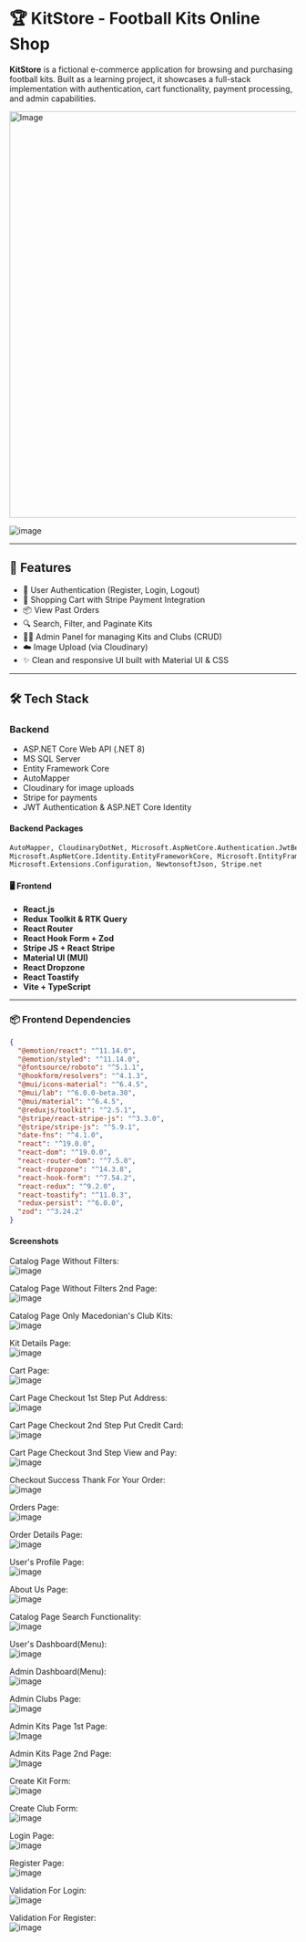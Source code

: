 # 🏆 KitStore - Football Kits Online Shop

**KitStore** is a fictional e-commerce application for browsing and purchasing football kits. Built as a learning project, it showcases a full-stack implementation with authentication, cart functionality, payment processing, and admin capabilities.  

<img width="713" alt="Image" src="https://github.com/user-attachments/assets/44500e7b-f925-465a-9c7d-b18c51c41536" />  

![image](https://github.com/user-attachments/assets/b9162414-66dc-4901-9e70-0b517a017195)

---

## 🚀 Features

- 🔐 User Authentication (Register, Login, Logout)
- 🛒 Shopping Cart with Stripe Payment Integration
- 📦 View Past Orders
- 🔍 Search, Filter, and Paginate Kits
- 🧑‍💼 Admin Panel for managing Kits and Clubs (CRUD)
- ☁️ Image Upload (via Cloudinary)
- ✨ Clean and responsive UI built with Material UI & CSS

---

## 🛠️ Tech Stack

### Backend
- ASP.NET Core Web API (.NET 8)
- MS SQL Server
- Entity Framework Core
- AutoMapper
- Cloudinary for image uploads
- Stripe for payments
- JWT Authentication & ASP.NET Core Identity

#### Backend Packages
```xml
AutoMapper, CloudinaryDotNet, Microsoft.AspNetCore.Authentication.JwtBearer, 
Microsoft.AspNetCore.Identity.EntityFrameworkCore, Microsoft.EntityFrameworkCore (and tools),
Microsoft.Extensions.Configuration, NewtonsoftJson, Stripe.net
``` 

#### 🖥️ Frontend

- **React.js**
- **Redux Toolkit & RTK Query**
- **React Router**
- **React Hook Form + Zod**
- **Stripe JS + React Stripe**
- **Material UI (MUI)**
- **React Dropzone**
- **React Toastify**
- **Vite + TypeScript**

---

### 📦 Frontend Dependencies

```json
{
  "@emotion/react": "^11.14.0",
  "@emotion/styled": "^11.14.0",
  "@fontsource/roboto": "^5.1.1",
  "@hookform/resolvers": "^4.1.3",
  "@mui/icons-material": "^6.4.5",
  "@mui/lab": "^6.0.0-beta.30",
  "@mui/material": "^6.4.5",
  "@reduxjs/toolkit": "^2.5.1",
  "@stripe/react-stripe-js": "^3.3.0",
  "@stripe/stripe-js": "^5.9.1",
  "date-fns": "^4.1.0",
  "react": "^19.0.0",
  "react-dom": "^19.0.0",
  "react-router-dom": "^7.5.0",
  "react-dropzone": "^14.3.8",
  "react-hook-form": "^7.54.2",
  "react-redux": "^9.2.0",
  "react-toastify": "^11.0.3",
  "redux-persist": "^6.0.0",
  "zod": "^3.24.2"
}
```
 #### Screenshots  

 Catalog Page Without Filters:  
![image](https://github.com/user-attachments/assets/9f20e6a9-cb30-4e4e-afa1-310459ebc501)

Catalog Page Without Filters 2nd Page:  
![image](https://github.com/user-attachments/assets/5ffc65fc-a5b9-489d-bc8e-b586149c34f7)

Catalog Page Only Macedonian's Club Kits:  
![image](https://github.com/user-attachments/assets/a79b1d71-ca2b-443b-b216-23e3ef9fdf24)

Kit Details Page:  
![image](https://github.com/user-attachments/assets/c7563033-048c-4a87-9bfc-2f08296d9b6c)

Cart Page:  
![image](https://github.com/user-attachments/assets/a090e16d-bda4-4286-95a6-6fda22e89238)

Cart Page Checkout 1st Step Put Address:  
![image](https://github.com/user-attachments/assets/69f26e05-e998-4cc5-aead-ba2d5840c87d)

Cart Page Checkout 2nd Step Put Credit Card:  
![image](https://github.com/user-attachments/assets/5263d9b8-bb85-456a-84eb-d52dc2fe046e)

Cart Page Checkout 3nd Step View and Pay:  
![image](https://github.com/user-attachments/assets/b8ee1f4c-d6d1-46bc-b99b-59b1655d42a4)

Checkout Success Thank For Your Order:  
![image](https://github.com/user-attachments/assets/41347cd9-8282-4d40-a98c-c805310ce77c)  

Orders Page:  
![image](https://github.com/user-attachments/assets/47520f0c-6237-4be2-a943-73efc50acc5e)

Order Details Page:  
![image](https://github.com/user-attachments/assets/4ca1db66-4bfb-4db0-a315-c8353d47ff34)  

User's Profile Page:  
![image](https://github.com/user-attachments/assets/dbdb37bc-a0ba-41de-9635-2dadcfbb83bc)  

About Us Page:  
![image](https://github.com/user-attachments/assets/a492b04f-eb98-418f-95f9-1dc68f18e608)  

Catalog Page Search Functionality:  
![image](https://github.com/user-attachments/assets/d6531b38-477e-495d-a61d-82353293ca29)  

User's Dashboard(Menu):  
![image](https://github.com/user-attachments/assets/c6b7a7d5-78eb-409e-aa7a-b908957c55af)

Admin Dashboard(Menu):  
![image](https://github.com/user-attachments/assets/7b2bcf8b-596a-448c-9213-4d9faab6a544)

Admin Clubs Page:  
![image](https://github.com/user-attachments/assets/54e3ff89-fa0b-4c7c-9f96-083f4527fd36)  

Admin Kits Page 1st Page:  
![Image](https://github.com/user-attachments/assets/b748ad13-b0d8-4d59-86c4-a06be324bf45)  

Admin Kits Page 2nd Page:  
![Image](https://github.com/user-attachments/assets/dafb14ea-f393-4f58-bb9f-82c9f4a03547)  

Create Kit Form:  
![image](https://github.com/user-attachments/assets/c2add14f-b08e-4694-84b1-53bda9b0fc7e)

Create Club Form:  
![image](https://github.com/user-attachments/assets/f805e02b-ed20-4ab4-8dc4-016988e1e1e8)

Login Page:  
![image](https://github.com/user-attachments/assets/79bc5314-1eba-4f61-87ef-2bfbcb859835)  

Register Page:  
![image](https://github.com/user-attachments/assets/dc566107-7a19-465e-888f-b87038d93d39)

Validation For Login:   
![image](https://github.com/user-attachments/assets/fd000e52-b8f8-4778-a867-cc3fec4ebf63)

Validation For Register:  
![image](https://github.com/user-attachments/assets/072d09e5-4869-4d00-909b-c6b3a8326e39)








